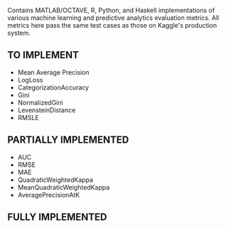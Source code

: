 Contains MATLAB/OCTAVE, R, Python, and Haskell implementations of various machine learning and predictive analytics evaluation metrics. All metrics here pass the same test cases as those on Kaggle's production system.

TO IMPLEMENT
------------

 - Mean Average Precision
 - LogLoss
 - CategorizationAccuracy
 - Gini
 - NormalizedGini
 - LevensteinDistance
 - RMSLE

PARTIALLY IMPLEMENTED
---------------------

 - AUC
 - RMSE
 - MAE
 - QuadraticWeightedKappa
 - MeanQuadraticWeightedKappa
 - AveragePrecisionAtK

FULLY IMPLEMENTED
-----------------
